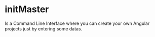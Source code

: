 # initMaster

Is a Command Line Interface where you can create your own Angular projects just by entering some datas.
